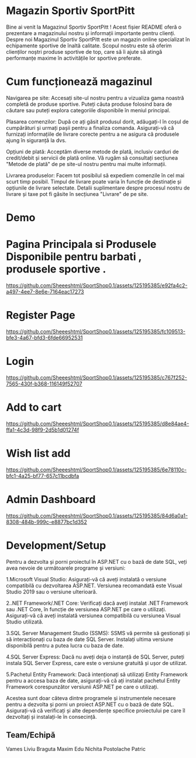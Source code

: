# Magazin Sportiv SportPitt 
Bine ai venit la Magazinul Sportiv SportPitt ! Acest fișier README oferă o prezentare a magazinului nostru și informații importante pentru clienți.
Despre noi
Magazinul Sportiv SportPitt este un magazin online specializat în echipamente sportive de înaltă calitate. Scopul nostru este să oferim clienților noștri produse sportive de top, care să îi ajute să atingă performanțe maxime în activitățile lor sportive preferate.
# Cum funcționează magazinul
Navigarea pe site: Accesați site-ul nostru pentru a vizualiza gama noastră completă de produse sportive. Puteți căuta produse folosind bara de căutare sau puteți explora categoriile disponibile în meniul principal.

Plasarea comenzilor: După ce ați găsit produsul dorit, adăugați-l în coșul de cumpărături și urmați pașii pentru a finaliza comanda. Asigurați-vă că furnizați informațiile de livrare corecte pentru a ne asigura că produsele ajung în siguranță la dvs.

Opțiuni de plată: Acceptăm diverse metode de plată, inclusiv carduri de credit/debit și servicii de plată online. Vă rugăm să consultați secțiunea "Metode de plată" de pe site-ul nostru pentru mai multe informații.

Livrarea produselor: Facem tot posibilul să expediem comenzile în cel mai scurt timp posibil. Timpul de livrare poate varia în funcție de destinație și opțiunile de livrare selectate. Detalii suplimentare despre procesul nostru de livrare și taxe pot fi găsite în secțiunea "Livrare" de pe site.
# Demo 
# Pagina Principala si Produsele Disponibile pentru barbati , produsele sportive .
https://github.com/Sheeeshtml/SportShop0.1/assets/125195385/e92fa4c2-a497-4ee7-8e6e-7164eac17273
# Register Page 

https://github.com/Sheeeshtml/SportShop0.1/assets/125195385/fc109513-bfe3-4a67-bfd3-6fde66952531

# Login 

https://github.com/Sheeeshtml/SportShop0.1/assets/125195385/c767f252-7565-430f-b368-116149f52707

# Add to cart 


https://github.com/Sheeeshtml/SportShop0.1/assets/125195385/d8e84ae4-ffa1-4c3d-98f9-2d5b1d01274f

# Wish list add 


https://github.com/Sheeeshtml/SportShop0.1/assets/125195385/6e78110c-bfc1-4a25-bf77-657c11bcdbfa

# Admin Dashboard 

https://github.com/Sheeeshtml/SportShop0.1/assets/125195385/84d6a0a1-8308-484b-999c-e8877bc1d352
#  Development/Setup
Pentru a dezvolta și porni proiectul în ASP.NET cu o bază de date SQL, veți avea nevoie de următoarele programe și versiuni:

1.Microsoft Visual Studio: Asigurați-vă că aveți instalată o versiune compatibilă cu dezvoltarea ASP.NET. Versiunea recomandată este Visual Studio 2019 sau o versiune ulterioară.

2..NET Framework/.NET Core: Verificați dacă aveți instalat .NET Framework sau .NET Core, în funcție de versiunea ASP.NET pe care o utilizați. Asigurați-vă că aveți instalată versiunea compatibilă cu versiunea Visual Studio utilizată.

3.SQL Server Management Studio (SSMS): SSMS vă permite să gestionați și să interacționați cu baza de date SQL Server. Instalați ultima versiune disponibilă pentru a putea lucra cu baza de date.

4.SQL Server Express: Dacă nu aveți deja o instanță de SQL Server, puteți instala SQL Server Express, care este o versiune gratuită și ușor de utilizat.

5.Pachetul Entity Framework: Dacă intenționați să utilizați Entity Framework pentru a accesa baza de date, asigurați-vă că ați instalat pachetul Entity Framework corespunzător versiunii ASP.NET pe care o utilizați.

Acestea sunt doar câteva dintre programele și instrumentele necesare pentru a dezvolta și porni un proiect ASP.NET cu o bază de date SQL. Asigurați-vă că verificați și alte dependențe specifice proiectului pe care îl dezvoltați și instalați-le în consecință.

## Team/Echipă
Vames Liviu 
Braguta Maxim 
Edu Nichita 
Postolache Patric 
